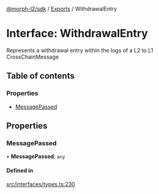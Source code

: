 [@morph-l2/sdk](../README) / [Exports](../modules) / WithdrawalEntry

# Interface: WithdrawalEntry

Represents a withdrawal entry within the logs of a L2 to L1
CrossChainMessage

## Table of contents

### Properties

- [MessagePassed](WithdrawalEntry#messagepassed)

## Properties

### MessagePassed

• **MessagePassed**: `any`

#### Defined in

[src/interfaces/types.ts:230](https://github.com/morph-l2/sdk/blob/97c4394/src/interfaces/types.ts#L230)
